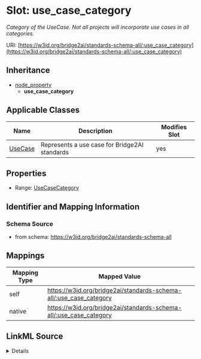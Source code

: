 

# Slot: use_case_category


_Category of the UseCase. Not all projects will incorporate use cases in all categories._





URI: [https://w3id.org/bridge2ai/standards-schema-all/:use_case_category](https://w3id.org/bridge2ai/standards-schema-all/:use_case_category)




## Inheritance

* [node_property](node_property.md)
    * **use_case_category**






## Applicable Classes

| Name | Description | Modifies Slot |
| --- | --- | --- |
| [UseCase](UseCase.md) | Represents a use case for Bridge2AI standards |  yes  |







## Properties

* Range: [UseCaseCategory](UseCaseCategory.md)





## Identifier and Mapping Information







### Schema Source


* from schema: https://w3id.org/bridge2ai/standards-schema-all




## Mappings

| Mapping Type | Mapped Value |
| ---  | ---  |
| self | https://w3id.org/bridge2ai/standards-schema-all/:use_case_category |
| native | https://w3id.org/bridge2ai/standards-schema-all/:use_case_category |




## LinkML Source

<details>
```yaml
name: use_case_category
description: Category of the UseCase. Not all projects will incorporate use cases
  in all categories.
from_schema: https://w3id.org/bridge2ai/standards-schema-all
rank: 1000
is_a: node_property
domain: NamedThing
alias: use_case_category
domain_of:
- UseCase
range: UseCaseCategory

```
</details>